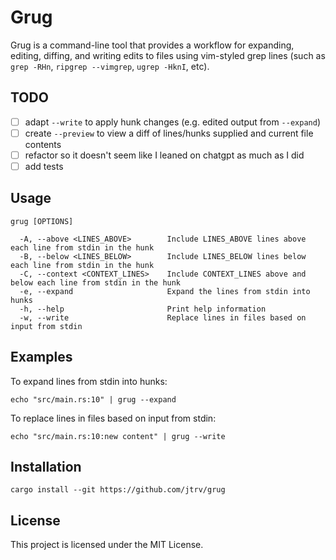 # Grug

Grug is a command-line tool that provides a workflow for expanding, editing, diffing, and writing edits to files using vim-styled grep lines (such as `grep -RHn`, `ripgrep --vimgrep`, `ugrep -HknI`, etc).

## TODO

- [ ] adapt `--write` to apply hunk changes (e.g. edited output from `--expand`)
- [ ] create `--preview` to view a diff of lines/hunks supplied and current file contents
- [ ] refactor so it doesn't seem like I leaned on chatgpt as much as I did
- [ ] add tests

## Usage

```
grug [OPTIONS]

  -A, --above <LINES_ABOVE>        Include LINES_ABOVE lines above each line from stdin in the hunk
  -B, --below <LINES_BELOW>        Include LINES_BELOW lines below each line from stdin in the hunk
  -C, --context <CONTEXT_LINES>    Include CONTEXT_LINES above and below each line from stdin in the hunk
  -e, --expand                     Expand the lines from stdin into hunks
  -h, --help                       Print help information
  -w, --write                      Replace lines in files based on input from stdin
```

## Examples

To expand lines from stdin into hunks:

```
echo "src/main.rs:10" | grug --expand
```

To replace lines in files based on input from stdin:

```
echo "src/main.rs:10:new content" | grug --write
```

## Installation

```
cargo install --git https://github.com/jtrv/grug
```

## License

This project is licensed under the MIT License.
